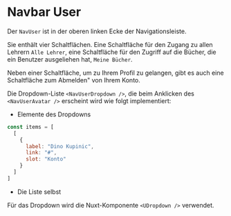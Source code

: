 # Navbar User

Der `NavUser` ist in der oberen linken Ecke
der Navigationsleiste.

Sie enthält vier Schaltflächen. Eine Schaltfläche für den Zugang
zu allen Lehrern `Alle Lehrer`, eine Schaltfläche für den Zugriff
auf die Bücher,
die ein Benutzer ausgeliehen hat, `Meine Bücher`.

Neben einer Schaltfläche, um zu Ihrem Profil zu gelangen, gibt es auch eine Schaltfläche zum
Abmelden" von Ihrem Konto.

Die Dropdown-Liste `<NavUserDropdown />`, die beim Anklicken des `<NavUserAvatar />` erscheint
wird wie folgt implementiert:

- Elemente des Dropdowns

```js
const items = [
  [
    {
      label: "Dino Kupinic",
      link: "#",
      slot: "Konto"
    }
  ]
]
```

 - Die Liste selbst

Für das Dropdown wird die Nuxt-Komponente `<UDropdown />` verwendet.

